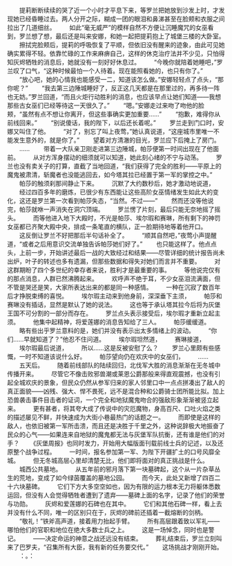 　　提莉断断续续的哭了近一个小时才平息下来，等罗兰把她放到沙发上时，才发现她已经昏睡过去。两人分开之际，糊成一团的眼泪和鼻涕甚至在脸颊和衣服之间拉出了几道细丝。
　　如此“毫无威严”的模样自然不方便让沉睡魔咒的女巫看到，罗兰想了想，最后还是叫来安娜，和她一起把提莉抱上了城堡三楼的大卧室。
　　擦拭完脸颊后，提莉的呼吸恢复了平顺，但依旧没有醒来的迹象，由此可见她确实累得不轻。依靠忙碌的工作来麻痹自己，这样的休克治疗法并不少见，只怕得知灰烬牺牲的消息后，她就没有一刻好好休息过。
　　“今晚你就陪着她睡吧，”罗兰叹了口气，“这种时候最怕一个人待着。现在能照看她的，也只有你了。”
　　“放心吧，她的心情我也能感受一二，知道该怎么做。”安娜轻轻点了点头，“那你呢？”
　　“我去第三边陲城睡好了，反正这几天都是在那里过的，再多待一阵也无妨。”罗兰回道，“而且火炬行动胜利的消息，也应该早点让她们知道——我想那些古女巫们已经等待这一天很久了。”
　　“嗯。”安娜走过来吻了吻他的脸颊，“虽然有点不想让你离开，但这些事确实更加重要……”
　　“抱歉，难得你从前线回来。”
　　“别说傻话，我的陛下，以后还长着呢。”
　　罗兰走到门口时，安娜又叫住了他。
　　“对了，别忘了叫上夜莺，”她认真说道，“这座城市里唯一不能发生意外的，就是你了。”
　　望着对方清澈的目光，罗兰应下后掩上了房门。
　　……
　　带着一大队亲卫刚走进第三边陲城，帕莎便第一时间出现在了他面前。
　　从对方浑身摆动的细须就可以知道，她此刻心绪的不宁与动荡。
　　罗兰也没有卖关子的打算，直截了当地回道，“我们获得了完全的胜利——平原上的魔鬼被肃清，斩魔者也没能逃回去，如今塔其拉已经置于第一军的掌控之中。”
　　帕莎的触须刹那间静止下来。
　　沉默了大约数秒后，她才激动地说道，
　　经过四百多年的磨炼，已很少有东西能让这些高阶女巫情绪发生如此大的变化，这还是罗兰第一次看到帕莎失态，“当然。不过——”
　　然而还没等他说完，帕莎就咻一声消失在洞穴顶端。
　　罗兰愣了片刻，最后只能无奈地摇了摇头。
　　而等他进入地下大殿时，不光是帕莎、埃尔瑕和赛琳，所有剩下的神罚女巫都已齐聚大殿中央，排成一条笔直的横队，正一脸期待地等着他开口。
　　这反倒让罗兰不好把那后半句话补全了。
　　“顺其自然吧，”夜莺小声提醒道，“或者之后用意识交流单独告诉帕莎她们好了。”
　　也只能这样了。他点点头，上前一步，开始讲述最后一战的大致经过和结果——尽管详细的统计报告尚未出炉，叶子的转述也多有遗漏，但那些数据和得失对她们而言并不重要。
　　对这群期盼了四个多世纪的幸存者来说，胜利才是最重要的事。
　　等他说完仅有的那点消息，人群已然沸腾起来。
　　欢呼声不绝于耳，不少女巫泪流满面，但不管是哭还是笑，大家所表达出来的都是同一种感情。
　　一种在沉寂了数百年后才挣脱束缚的喜悦。
　　埃尔瑕主动来到他身前，深深垂下主须，
　　帕莎和赛琳没有插话，显然是默认了她的说法。
　　这也等于承认塔其拉今后将为灰堡王国不可分割的一部分而存在。
　　罗兰点头表示接受后，埃尔瑕才重新立起主须。
　　他集中起精神，将爱莲娜的消息告知给了三人。
　　帕莎缓缓道。
　　略有些出乎罗兰意料的是，她们并没有表示出太多情绪上的波动。
　　“你们……早就知道了？”他忍不住问道。
　　埃尔瑕坦然道，
　　赛琳接道，
　　埃尔瑕最后说道，
　　所以……这是反被安慰了么？
　　罗兰心里颇有些感慨，一时不知道该说什么好。
　　帕莎望向仍在欢庆中的女巫们，
　　……
　　五天后。
　　随着前线部队的陆续回归，北伐军大胜的消息渐渐在无冬城中传播开来。
　　尽管它不像击败邪兽潮或莱恩公爵那般来得直观震撼，也没有引起全城欢庆的景象，但民众仍然从参军归来的家人邻里口中一点点拼凑出了敌人的真正面貌——凶残、强大、悍不畏死，远不是混合种和公爵骑士团所能比拟。加上恐兽袭击事件目击者的证词，一个完全和地狱魔鬼吻合的强敌形象渐渐被竖立起来。
　　更有甚者，将其夸大成了传说中的灾厄魔物，身高百尺、口吐火焰之类的描述屡见不鲜，并快速成为大街小巷最热门的话题之一。
　　而即使是这样的敌人，也依旧被第一军所击溃，而且还是决胜于千里之外，这种说辞极大地振奋了民众的心气——如果连来自地狱的魔鬼都无法与灰堡军队抗衡，还有谁是他们的对手？
　　《灰堡周报》也同时发力，开始用大幅版面刊载前线士兵的记述，以及还原整个战争过程。
　　一时间，报名参加第一军、为陛下开疆扩土的口号风靡全城。
　　但无冬城高层心里却清楚无比，他们即将面对的真正挑战是什么。
　　城西公共墓地。
　　从五年前的邪月落下第一块墓碑起，这个从一片杂草丛生的荒地，变成了如今绿茵覆盖的墓地公园。
　　而今天，此处又新增了四百二十六块墓碑。
　　它们下方大多空空如也，因为有限的运力根本无力将躯体悉数运回，但没有人会觉得牺牲者遭到了遗弃——墓碑上面的名字，记录了他们的荣誉与功勋。
　　灰烬和爱莲娜的石碑也在其中。
　　它们和其他石碑一样，看上去并没有什么不同，唯一的区别只在于，灰烬的碑前还插着一截熔断的剑柄。
　　“敬礼！”铁斧高声道，接着用力抬起手臂。
　　所有高层跟着致以军礼——哪怕他们的官职和地位在绝大多数士兵之上。
　　这是一场悼念，同时也是警记。
　　——决定命运的神意之战还远没有结束。
　　葬礼结束后，罗兰立刻叫来了巴罗夫，“召集所有大臣，我有新的任务要交代。”
　　这场挑战才刚刚开始。
　　：。：